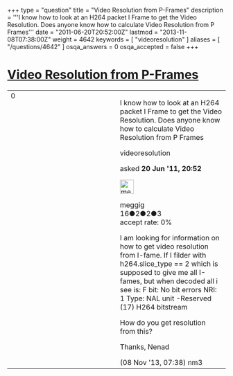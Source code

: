 +++
type = "question"
title = "Video Resolution from P-Frames"
description = '''I know how to look at an H264 packet I Frame to get the Video Resolution. Does anyone know how to calculate Video Resolution from P Frames'''
date = "2011-06-20T20:52:00Z"
lastmod = "2013-11-08T07:38:00Z"
weight = 4642
keywords = [ "videoresolution" ]
aliases = [ "/questions/4642" ]
osqa_answers = 0
osqa_accepted = false
+++

<div class="headNormal">

# [Video Resolution from P-Frames](/questions/4642/video-resolution-from-p-frames)

</div>

<div id="main-body">

<div id="askform">

<table id="question-table" style="width:100%;"><colgroup><col style="width: 50%" /><col style="width: 50%" /></colgroup><tbody><tr class="odd"><td style="width: 30px; vertical-align: top"><div class="vote-buttons"><span id="post-4642-upvote" class="ajax-command post-vote up" rel="nofollow" title="I like this post (click again to cancel)"> </span><div id="post-4642-score" class="post-score" title="current number of votes">0</div><span id="post-4642-downvote" class="ajax-command post-vote down" rel="nofollow" title="I dont like this post (click again to cancel)"> </span> <span id="favorite-mark" class="ajax-command favorite-mark" rel="nofollow" title="mark/unmark this question as favorite (click again to cancel)"> </span><div id="favorite-count" class="favorite-count"></div></div></td><td><div id="item-right"><div class="question-body"><p>I know how to look at an H264 packet I Frame to get the Video Resolution. Does anyone know how to calculate Video Resolution from P Frames</p></div><div id="question-tags" class="tags-container tags"><span class="post-tag tag-link-videoresolution" rel="tag" title="see questions tagged &#39;videoresolution&#39;">videoresolution</span></div><div id="question-controls" class="post-controls"></div><div class="post-update-info-container"><div class="post-update-info post-update-info-user"><p>asked <strong>20 Jun '11, 20:52</strong></p><img src="https://secure.gravatar.com/avatar/b76add3dbdc4eced097a7d2310afd09c?s=32&amp;d=identicon&amp;r=g" class="gravatar" width="32" height="32" alt="meggig&#39;s gravatar image" /><p><span>meggig</span><br />
<span class="score" title="16 reputation points">16</span><span title="2 badges"><span class="badge1">●</span><span class="badgecount">2</span></span><span title="2 badges"><span class="silver">●</span><span class="badgecount">2</span></span><span title="3 badges"><span class="bronze">●</span><span class="badgecount">3</span></span><br />
<span class="accept_rate" title="Rate of the user&#39;s accepted answers">accept rate:</span> <span title="meggig has no accepted answers">0%</span></p></div></div><div id="comments-container-4642" class="comments-container"><span id="26777"></span><div id="comment-26777" class="comment"><div id="post-26777-score" class="comment-score"></div><div class="comment-text"><p>I am looking for information on how to get video resolution from I-fame. If I filder with h264.slice_type == 2 which is supposed to give me all I-fames, but when decoded all i see is: F bit: No bit errors NRI: 1 Type: NAL unit -Reserved (17) H264 bitstream</p><p>How do you get resolution from this?</p><p>Thanks, Nenad</p></div><div id="comment-26777-info" class="comment-info"><span class="comment-age">(08 Nov '13, 07:38)</span> <span class="comment-user userinfo">nm3</span></div></div></div><div id="comment-tools-4642" class="comment-tools"></div><div class="clear"></div><div id="comment-4642-form-container" class="comment-form-container"></div><div class="clear"></div></div></td></tr></tbody></table>

</div>

</div>

